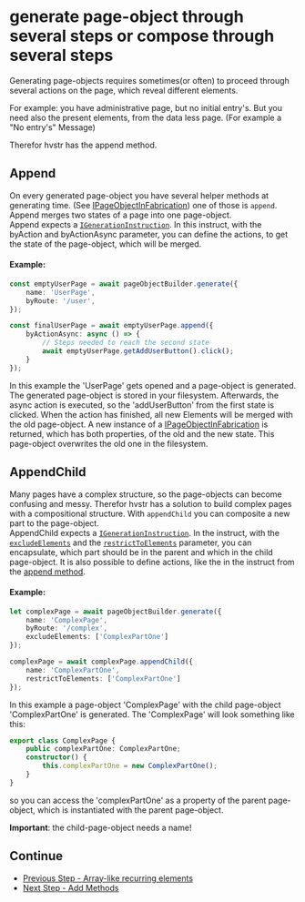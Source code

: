 # generate page-object through several steps or compose through several steps
Generating page-objects requires sometimes(or often) to proceed through several actions on the page, which reveal different elements.

For example: you have administrative page, but no initial entry's. But you need also the present elements, from the data less page. (For example a "No entry's" Message)

Therefor hvstr has the append method.

## Append
On every generated page-object you have several helper methods at generating time.
(See [IPageObjectInFabrication](../api/core/interfaces/ipageobjectinfabrication.html)) one of those is ```append```.
Append merges two states of a page into one page-object.  
Append expects a [```IGenerationInstruction```](../api/core/interfaces/igenerationinstruction.html). In this instruct, with the byAction and byActionAsync parameter, you can define the actions, to get the state of the page-object, which will be merged.

#### Example:
```ts
const emptyUserPage = await pageObjectBuilder.generate({
    name: 'UserPage',
    byRoute: '/user',
});

const finalUserPage = await emptyUserPage.append({
    byActionAsync: async () => {
        // Steps needed to reach the second state
        await emptyUserPage.getAddUserButton().click();
    }
});
```
In this example the 'UserPage' gets opened and a page-object is generated. The generated page-object is stored in your filesystem. Afterwards, the async action is executed, so the 'addUserButton' from the first state is clicked. When the action has finished, all new Elements will be merged with the old page-object. A new instance of a [IPageObjectInFabrication](../api/core/interfaces/ipageobjectinfabrication.html) is returned, which has both properties, of the old and the new state. This page-object overwrites the old one in the filesystem.


## AppendChild
Many pages have a complex structure, so the page-objects can become confusing and messy. Therefor hvstr has a solution to build complex pages with a compositional structure. With ```appendChild``` you can composite a new part to the page-object.  
AppendChild expects a
[```IGenerationInstruction```](../api/core/interfaces/igenerationinstruction.html).
In the instruct, with the
[```excludeElements```](../api/core/interfaces/igenerationinstruction.html#excludeelements)
and the
[```restrictToElements```](../api/core/interfaces/igenerationinstruction.html#restricttoelements)
parameter, you can encapsulate, which part should be in the parent and which in the child page-object. It is also possible to define actions, like the in the instruct from the [append method](#append).

#### Example:
```ts
let complexPage = await pageObjectBuilder.generate({
    name: 'ComplexPage',
    byRoute: '/complex',
    excludeElements: ['ComplexPartOne']
});

complexPage = await complexPage.appendChild({
    name: 'ComplexPartOne',
    restrictToElements: ['ComplexPartOne']
});
```
In this example a page-object 'ComplexPage' with the child page-object 'ComplexPartOne' is generated. The 'ComplexPage' will look something like this: 
```ts
export class ComplexPage {
    public complexPartOne: ComplexPartOne;
    constructor() {
        this.complexPartOne = new ComplexPartOne();
    }
}
```
so you can access the 'complexPartOne' as a property of the parent page-object, which is instantiated with the parent page-object.

__Important__: the child-page-object needs a name!


## Continue
* [Previous Step - Array-like recurring elements](./array.md)
* [Next Step - Add Methods](./add-methods.md)
